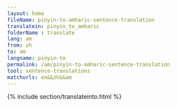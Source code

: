 ```yaml
---
layout: home
fileName: pinyin-to-amharic-sentence-translation
translatein: pinyin_to_amharic
folderName : translate
lang: am
from: zh
to: am
langname: pinyin-to
permalink: /am/pinyin-to-amharic-sentence-translation
tool: sentence-translations
matchurls: en&&zh&&am
---
```

{% include section/translateinto.html %}
